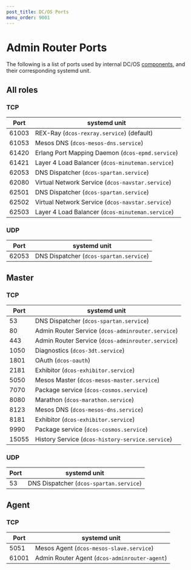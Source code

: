 ```yaml
---
post_title: DC/OS Ports
menu_order: 9001
---
```


# Admin Router Ports
The following is a list of ports used by internal DC/OS [components](/1.8/overview/components/), and their corresponding systemd unit.

## All roles

### TCP

|Port   |systemd unit   | 
|---|---|
|  61003 | REX-Ray (`dcos-rexray.service`) (default) |  
|  61053 |  Mesos DNS (`dcos-mesos-dns.service`) |
|  61420 | Erlang Port Mapping Daemon (`dcos-epmd.service`)  |
|61421 | Layer 4 Load Balancer (`dcos-minuteman.service`)  |  
|62053 |  DNS Dispatcher (`dcos-spartan.service`) |  
|62080 |  Virtual Network Service (`dcos-navstar.service`)  |  
|62501 |  DNS Dispatcher (`dcos-spartan.service`)  |  
|62502 | Virtual Network Service (`dcos-navstar.service`)  |  
|62503 | Layer 4 Load Balancer (`dcos-minuteman.service`)  |  

### UDP

|Port   |systemd unit   | 
|---|---|
|  62053 |  DNS Dispatcher (`dcos-spartan.service`) |

## Master

### TCP

|Port   |systemd unit   | 
|---|---|
|  53 |  DNS Dispatcher (`dcos-spartan.service`) |  
|  80 |  Admin Router Service (`dcos-adminrouter.service`) |  
|  443 |  Admin Router Service (`dcos-adminrouter.service`) |  
|  1050 |  Diagnostics (`dcos-3dt.service`) |  
| 1801  |  OAuth (`dcos-oauth`) |  
|  2181 |  Exhibitor (`dcos-exhibitor.service`) |  
|  5050 |  Mesos Master (`dcos-mesos-master.service`) |  
|  7070 |  Package service (`dcos-cosmos.service`) |  
|  8080 |  Marathon (`dcos-marathon.service`) |  
|  8123 |  Mesos DNS (`dcos-mesos-dns.service`) |  
|  8181 |  Exhibitor (`dcos-exhibitor.service`) |  
|  9990 | Package service (`dcos-cosmos.service`) |  
|  15055 | History Service (`dcos-history-service.service`) |  

### UDP

|Port   |systemd unit   | 
|---|---|
|  53 |  DNS Dispatcher (`dcos-spartan.service`)  |

## Agent

### TCP

|Port   |systemd unit   | 
|---|---|
|  5051 |  Mesos Agent (`dcos-mesos-slave.service`) |  
|  61001 |  Admin Router Agent (`dcos-adminrouter-agent`) |  
  
